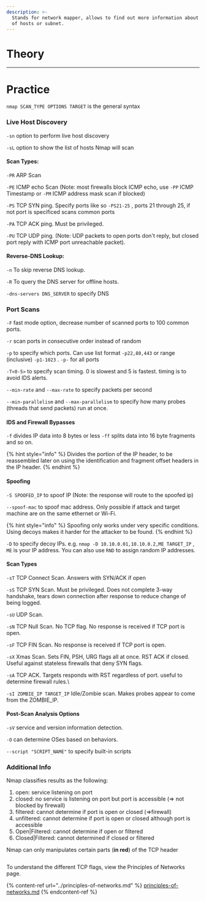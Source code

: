 ```yaml
---
description: >-
  Stands for network mapper, allows to find out more information about a group
  of hosts or subnet.
---
```


# Theory

---

# Practice

`nmap SCAN_TYPE OPTIONS TARGET` is the general syntax&#x20;

### Live Host Discovery

`-sn` option to perform live host discovery

`-sL` option to show the list of hosts Nmap will scan

#### Scan Types:

`-PR` ARP Scan

`-PE` ICMP echo Scan (Note: most firewalls block ICMP echo, use `-PP` ICMP Timestamp or `-PM` ICMP address mask scan if blocked)

`-PS` TCP SYN ping. Specify ports like so `-PS21-25` , ports 21 through 25, if not port is specificed scans common ports

`-PA` TCP ACK ping. Must be privileged.

`-PU` TCP UDP ping. (Note: UDP packets to open ports don't reply, but closed port reply with ICMP port unreachable packet).

#### Reverse-DNS Lookup:

`-n` To skip reverse DNS lookup.

&#x20;`-R` To query the DNS server for offline hosts.

`-dns-servers DNS_SERVER` to specify DNS

### Port Scans

`-F` fast mode option, decrease number of scanned ports to 100 common ports.

`-r` scan ports in consecutive order instead of random

`-p` to specify which ports. Can use list format `-p22,80,443` or range (inclusive) `-p1-1023` . `-p-` for all ports

`-T<0-5>` to specify scan timing. 0 is slowest and 5 is fastest. timing is to avoid IDS alerts.

`--min-rate` and `--max-rate` to specify packets per second

`--min-parallelism` and `--max-parallelism` to specify how many probes (threads that send packets) run at once.

#### IDS and Firewall Bypasses

`-f` divides IP data into 8 bytes or less `-ff` splits data into 16 byte fragments and so on.

{% hint style="info" %}
Divides the portion of the IP header, to be reassembled later on using the identification and fragment offset headers in the IP header.&#x20;
{% endhint %}

#### Spoofing

`-S SPOOFED_IP` to spoof IP (Note: the response will route to the spoofed ip)

`--spoof-mac` to spoof mac address. Only possible if attack and target machine are on the same ethernet or Wi-Fi.

{% hint style="info" %}
Spoofing only works under very specific conditions. Using decoys makes it harder for the attacker to be found.
{% endhint %}

`-D` to specify decoy IPs. e.g. `nmap -D 10.10.0.01,10.10.0.2,ME TARGET_IP` , `ME` is your IP address. You can also use `RND` to assign random IP addresses.

#### Scan Types

`-sT` TCP Connect Scan. Answers with SYN/ACK if open

`-sS` TCP SYN Scan. Must be privileged. Does not complete 3-way handshake, tears down connection after response to reduce change of being logged.

`-sU` UDP Scan.

`-sN` TCP Null Scan. No TCP flag. No response is received if TCP port is open.

`-sF` TCP FIN Scan. No response is received if TCP port is open.

`-sX` Xmas Scan. Sets FIN, PSH, URG flags all at once. RST ACK if closed. Useful against stateless firewalls that deny SYN flags.

`-sA` TCP ACK. Targets responds with RST regardless of port. useful to determine firewall rules.\\

`-sI ZOMBIE_IP TARGET_IP` Idle/Zombie scan. Makes probes appear to come from the ZOMBIE\_IP.&#x20;

#### Post-Scan Analysis Options

`-sV` service and version information detection.

`-O` can determine OSes based on behaviors.

`--script "SCRIPT_NAME"` to specify built-in scripts

### Additional Info

Nmap classifies results as the following:

1. open: service listening on port
2. closed: no service is listening on port but port is accessible (⇒ not blocked by firewall)
3. filtered: cannot determine if port is open or closed (⇒firewall)
4. unfiltered: cannot determine if port is open or closed although port is accessible
5. Open|Filtered: cannot determine if open or filtered
6. Closed|Filtered: cannot determined if closed or filtered

Nmap can only manipulates certain parts (**in red**) of the TCP header

<figure><img src="../.gitbook/assets/image (3).png" alt=""><figcaption></figcaption></figure>

To understand the different TCP flags, view the Principles of Networks page.

{% content-ref url="../principles-of-networks.md" %}
[principles-of-networks.md](../principles-of-networks.md)
{% endcontent-ref %}

